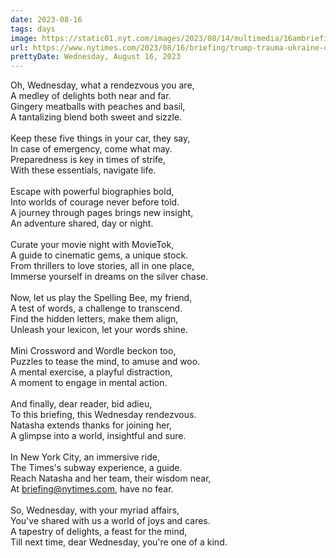 ```yaml
---
date: 2023-08-16
tags: days
image: https://static01.nyt.com/images/2023/08/14/multimedia/16ambriefing-europe-nl-promo/16ambriefing-europe-nl-trump-facebookJumbo.jpg
url: https://www.nytimes.com/2023/08/16/briefing/trump-trauma-ukraine-china-economic.html
prettyDate: Wednesday, August 16, 2023
---
```

Oh, Wednesday, what a rendezvous you are,<br>A medley of delights both near and far.<br>Gingery meatballs with peaches and basil,<br>A tantalizing blend both sweet and sizzle.<br><br>Keep these five things in your car, they say,<br>In case of emergency, come what may.<br>Preparedness is key in times of strife,<br>With these essentials, navigate life.<br><br>Escape with powerful biographies bold,<br>Into worlds of courage never before told.<br>A journey through pages brings new insight,<br>An adventure shared, day or night.<br><br>Curate your movie night with MovieTok,<br>A guide to cinematic gems, a unique stock.<br>From thrillers to love stories, all in one place,<br>Immerse yourself in dreams on the silver chase.<br><br>Now, let us play the Spelling Bee, my friend,<br>A test of words, a challenge to transcend.<br>Find the hidden letters, make them align,<br>Unleash your lexicon, let your words shine.<br><br>Mini Crossword and Wordle beckon too,<br>Puzzles to tease the mind, to amuse and woo.<br>A mental exercise, a playful distraction,<br>A moment to engage in mental action.<br><br>And finally, dear reader, bid adieu,<br>To this briefing, this Wednesday rendezvous.<br>Natasha extends thanks for joining her,<br>A glimpse into a world, insightful and sure.<br><br>In New York City, an immersive ride,<br>The Times's subway experience, a guide.<br>Reach Natasha and her team, their wisdom near,<br>At briefing@nytimes.com, have no fear.<br><br>So, Wednesday, with your myriad affairs,<br>You've shared with us a world of joys and cares.<br>A tapestry of delights, a feast for the mind,<br>Till next time, dear Wednesday, you're one of a kind.